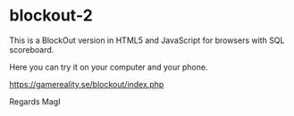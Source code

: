 # blockout-2

This is a BlockOut version in HTML5 and JavaScript for browsers with SQL scoreboard. 

Here you can try it on your computer and your phone.

https://gamereality.se/blockout/index.php

Regards MagI

